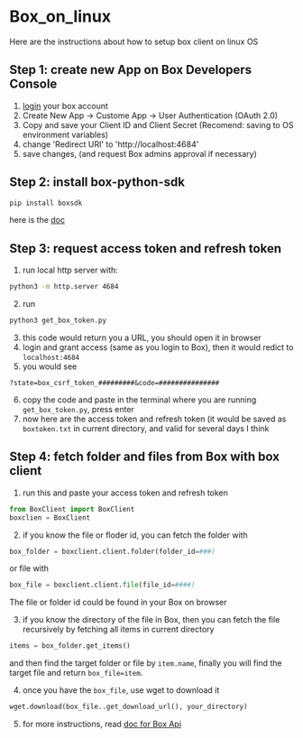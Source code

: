 # Box_on_linux
Here are the instructions about how to setup box client on linux OS

## Step 1: create new App on Box Developers Console
1. [login](https://utexas.app.box.com/developers/console) your box account
2. Create New App -> Custome App -> User Authentication (OAuth 2.0)
3. Copy and save your Client ID and Client Secret (Recomend: saving to OS environment variables)
4. change 'Redirect URI' to 'http://localhost:4684'
5. save changes, (and request Box admins approval if necessary)

## Step 2: install box-python-sdk
```bash
pip install boxsdk
```

here is the [doc](https://github.com/box/box-python-sdk)

## Step 3: request access token and refresh token
1. run local http server with: 
```bash
python3 -m http.server 4684
```
2. run 
```bash
python3 get_box_token.py
```
3. this code would return you a URL, you should open it in browser
4. login and grant access (same as you login to Box), then it would redict to `localhost:4684`
5. you would see 
```
?state=box_csrf_token_#########&code=###############
```
6. copy the code and paste in the terminal where you are running `get_box_token.py`, press enter
7. now here are the access token and refresh token (it would be saved as `boxtoken.txt` in current directory, and valid for several days I think

## Step 4: fetch folder and files from Box with box client
1. run this and paste your access token and refresh token
```python
from BoxClient import BoxClient
boxclien = BoxClient
```
2. if you know the file or floder id, you can fetch the folder with 
```python
box_folder = boxclient.client.folder(folder_id=###)
```
or file with 
```python
box_file = boxclient.client.file(file_id=####)
```
The file or folder id could be found in your Box on browser

3. if you know the directory of the file in Box, then you can fetch the file recursively by fetching all items in current directory 
```python
items = box_folder.get_items()
```
and then find the target folder or file by `item.name`, finally you will find the target file and return `box_file=item`.

4. once you have the `box_file`, use wget to download it 
```python
wget.download(box_file..get_download_url(), your_directory)
```
5. for more instructions, read [doc for Box Api](https://developer.box.com/reference/)

